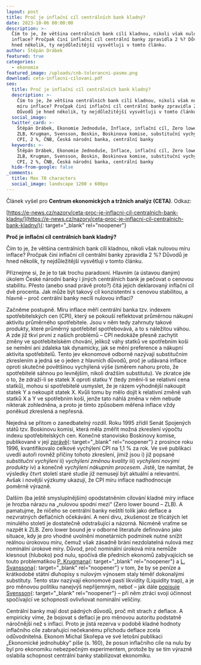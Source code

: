 ```yaml
---
layout: post
title: Proč je inflační cíl centrálních bank kladný?
date: 2023-10-06 00:00:00
description: >-
  Čím to je, že většina centrálních bank cílí kladnou, nikoli však nulovou míru
  inflace? Pročpak činí inflační cíl centrální banky zpravidla 2 %? Důvodů je
  hned několik, ty nejdůležitější vysvětluji v tomto článku.
author: Štěpán Drábek
featured: true
categories:
  - ekonomie
featured_image: /uploads/cnb-tolerancni-pasmo.png
download: ceta-inflacni-cilovani.pdf
seo:
  title: Proč je inflační cíl centrálních bank kladný?
  description: >-
    Čím to je, že většina centrálních bank cílí kladnou, nikoli však nulovou
    míru inflace? Pročpak činí inflační cíl centrální banky zpravidla 2 %?
    Důvodů je hned několik, ty nejdůležitější vysvětluji v tomto článku.
  social_image:
  twitter_card: >-
    Štěpán Drábek, Ekonomie Jednoduše, Inflace, inflační cíl, Zero lower bound,
    ZLB, Krugman, Svensson, Boskin, Boskinova komise, substituční vychýlení,
    CPI, 2 %, ČNB, Česká národní banka, centrální banky
  keywords: >-
    Štěpán Drábek, Ekonomie Jednoduše, Inflace, inflační cíl, Zero lower bound,
    ZLB, Krugman, Svensson, Boskin, Boskinova komise, substituční vychýlení,
    CPI, 2 %, ČNB, Česká národní banka, centrální banky
  hide-from-google: false
_comments:
  title: Max 70 characters
  social_image: landscape 1200 x 600px
---
```

Článek vyšel pro&nbsp;**Centrum ekonomických a tržních analýz (CETA)**. Odkaz:

[https://e-news.cz/nazory/ceta-proc-je-inflacni-cil-centralnich-bank-kladny/](https://e-news.cz/nazory/ceta-proc-je-inflacni-cil-centralnich-bank-kladny/){: target="_blank" rel="noopener"}

**Proč je inflační cíl centrálních bank kladný?**

Čím to je, že většina centrálních bank cílí kladnou, nikoli však nulovou míru inflace? Pročpak činí inflační cíl centrální banky zpravidla 2 %? Důvodů je hned několik, ty nejdůležitější vysvětluji v tomto článku.

Přiznejme si, že je to tak trochu paradoxní. Hlavním (a ústavou daným) úkolem České národní banky i jiných centrálních bank je pečovat o cenovou stabilitu. Přesto (anebo snad právě proto?) čítá jejich deklarovaný inflační cíl dvě procenta. Jak může být takový cíl konzistentní s cenovou stabilitou, a hlavně – proč centrální banky necílí nulovou inflaci?

Začněme postupně. Míru inflace měří centrální banka tzv. indexem spotřebitelských cen (CPI), který se pokouší reflektovat průměrnou nákupní aktivitu průměrného spotřebitele. Jsou v něm tedy zahrnuty takové produkty, které průměrný spotřebitel spotřebovává, a to s náležitou váhou. A zde již tkví první z našich problémů – CPI nedokáže přesně zachytit změny ve spotřebitelském chování, jelikož váhy statků ve spotřebním koši se nemění ani zdaleka tak dynamicky, jak se mění preference a nákupní aktivita spotřebitelů. Tento jev ekonomové odborně nazývají substitučním zkreslením a jedná se o jeden z hlavních důvodů, proč je udávaná inflace oproti skutečné povětšinou vychýlená výše (směrem nahoru proto, že spotřebitelé sáhnou po levnějším, nikoli dražším substitutu). Ve zkratce jde o to, že zdraží-li se statek X oproti statku Y (tedy změní-li se relativní cena statků), mohou si spotřebitelé usmyslet, že je rázem výhodnější nakoupit statek Y a nekoupit statek X. Kvůli tomu by mělo dojít k relativní změně vah statků X a Y ve spotřebním koši, jenže tato náhlá změna v něm nebude nikterak zohledněna, a proto je tímto způsobem měřená inflace vždy poněkud zkreslená a nepřesná.

Nejedná se přitom o zanedbatelný rozdíl. Roku 1995 zřídil Senát Spojených států tzv. Boskinovu komisi, která měla změřit možná zkreslení výpočtu indexu spotřebitelských cen. Konečné stanovisko Boskinovy komise, publikované v její [zprávě](https://www.ssa.gov/history/reports/boskinrpt.html){: target="_blank" rel="noopener"} z prosince roku 1996, kvantifikovalo celkové vychýlení CPI na 1,1 % za rok. Ve své publikaci uvedli autoři rovněž příčiny tohoto zkreslení, jimiž jsou i) již popsané *substituční vychýlení* ii) *vychýlení změnou kvality* iii) *vychýlení novými produkty* iv) a konečně *vychýlení nákupním procesem*. Jistě, lze namítat, že výsledky čtvrt století staré studie již nemusejí být aktuální a relevantní. Avšak i novější výzkumy ukazují, že CPI míru inflace nadhodnocuje poměrně výrazně.

Dalším (ba ještě smysluplnějším) opodstatněním cílování kladné míry inflace je hrozba nárazu na „nulovou spodní mezi“ (Zero lower bound – ZLB). A pamatujme, že ničeho se centrální banky neštítí tolik jako deflace a nezvratných deflačních očekávání. A není divu, zkušenost ze třicátých let minulého století je dostatečně odstrašující a názorná. Nicméně vraťme se nazpět k ZLB. Zero lower bound je v odborné literatuře definováno jako situace, kdy je pro vhodné uvolnění monetárních podmínek nutné snížit reálnou úrokovou míru, čemuž však zásadně brání nezdolatelná nulová mez nominální úrokové míry. Důvod, proč nominální úroková míra nemůže klesnout (hluboko) pod nulu, spočívá dle předních ekonomů zabývajících se touto problematikou [P. Krugmana](https://www.brookings.edu/wp-content/uploads/1998/06/1998b_bpea_krugman_dominquez_rogoff.pdf){: target="_blank" rel="noopener"} a [L. Svanssona](https://larseosvensson.se/files/papers/me19-s1-11.pdf){: target="_blank" rel="noopener"} v tom, že by se peníze a krátkodobé státní dluhopisy s nulovým výnosem staly téměř dokonalými substituty. Tento stav nazývají ekonomové pastí likvidity (Liquidity trap), a je pro měnovou politiku nanejvýš nepříjemným, neboť – jak dále [popisuje Svensson](https://papers.ssrn.com/sol3/papers.cfm?abstract_id=216490){: target="_blank" rel="noopener"} – při něm ztrácí svoji účinnost spočívající ve schopnosti ovlivňovat nominální veličiny.

Centrální banky mají dost pádných důvodů, proč mít strach z deflace. A empiricky víme, že bojovat s deflací je pro měnovou autoritu podstatně náročnější než s inflací. Proto je jistá rezerva v podobě kladné hodnoty inflačního cíle zabraňující nečekanému příchodu deflace zcela odůvodnitelná. Ekonom Michal Skořepa ve své letošní publikaci „Ekonomické jednohubky“ píše (s. 160), že posun inflačního cíle na nulu by byl pro ekonomiku nebezpečným experimentem, protože by se tím výrazně oslabila schopnost centrální banky stabilizovat ekonomiku.